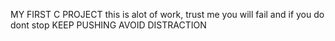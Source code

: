 MY FIRST C PROJECT 
this is alot of work, trust me you will fail and if you do dont stop
KEEP PUSHING
AVOID DISTRACTION
